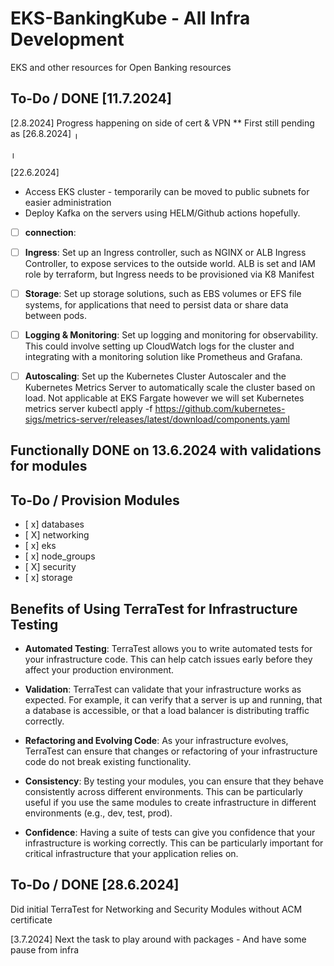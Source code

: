 # EKS-BankingKube - All Infra Development
EKS and other resources for Open Banking resources

## To-Do / DONE [11.7.2024]

[2.8.2024] Progress happening on side of cert & VPN ** First still pending as [26.8.2024] 
╷


╷
<!-- │***Newest Error *** Error: creating EC2 Client VPN Network Association: operation error EC2: AssociateClientVpnTargetNetwork, https response error StatusCode: 400, RequestID: 46af21db-40e7-4a9d-a21f-aa51eddb4dee, api error InvalidClientVpnSubnetId.OverlappingCidr: Overlap detected between 10.0.3.0/24 and 10.0.0.0/16
│ 
│   with module.client_vpn.aws_ec2_client_vpn_network_association.aws_client_vpn_network_association,
│   on modules/aws_client_vpn/aws_client_vpn.tf line 37, in resource "aws_ec2_client_vpn_network_association" "aws_client_vpn_network_association":
│   37: resource "aws_ec2_client_vpn_network_association" "aws_client_vpn_network_association" {
│  -->
<!-- │ ****STIL RELEVANT ****  Error: creating EC2 Client VPN Endpoint: operation error EC2: CreateClientVpnEndpoint, https response error StatusCode: 400, RequestID: 70d6a0e9-8356-43e3-9819-d730b57949e5, api error MissingParameter: Mutual authentication is required but is missing in the request
│
│   with module.client_vpn.aws_ec2_client_vpn_endpoint.aws_client_vpn_endpoint,
│   on modules/aws_client_vpn/aws_client_vpn.tf line 1, in resource "aws_ec2_client_vpn_endpoint" "aws_client_vpn_endpoint":
│    1: resource "aws_ec2_client_vpn_endpoint" "aws_client_vpn_endpoint" {
│
╵
╷   DONE
│ Error: creating ELBv2 application Load Balancer (eks-alb): InvalidConfigurationRequest: A load balancer cannot be attached to multiple subnets in the same Availability Zone
│       status code: 400, request id: 8908f805-4b1f-413e-ab40-38084059d817
│
│   with module.networking.aws_lb.eks_alb,
│   on modules/networking/alb.tf line 21, in resource "aws_lb" "eks_alb":
│   21: resource "aws_lb" "eks_alb" {
│
╵
╷   DONE
│ Error: missing devsbridge.com DNS validation record: _7a54dd9293e8bbe334cc5666ac9ad75e.devsbridge.com
│
│   with module.security.aws_acm_certificate_validation.cert[0],
│   on modules/security/acm.tf line 13, in resource "aws_acm_certificate_validation" "cert":
│   13: resource "aws_acm_certificate_validation" "cert" {
│
╵ -->

[22.6.2024]
- Access EKS cluster - temporarily can be moved to public subnets for easier administration
- Deploy Kafka on the servers using HELM/Github actions hopefully.

- [ ] **connection**:

- [ ] **Ingress**: Set up an Ingress controller, such as NGINX or ALB Ingress Controller, to expose services to the outside world. ALB is set and IAM role by terraform, but Ingress needs to be provisioned via K8 Manifest
- [ ] **Storage**: Set up storage solutions, such as EBS volumes or EFS file systems, for applications that need to persist data or share data between pods.
- [ ] **Logging & Monitoring**: Set up logging and monitoring for observability. This could involve setting up CloudWatch logs for the cluster and integrating with a monitoring solution like Prometheus and Grafana.
- [ ] **Autoscaling**: Set up the Kubernetes Cluster Autoscaler and the Kubernetes Metrics Server to automatically scale the cluster based on load. Not applicable at EKS Fargate however we will set Kubernetes metrics server kubectl apply -f https://github.com/kubernetes-sigs/metrics-server/releases/latest/download/components.yaml
## Functionally DONE on 13.6.2024 with validations for modules

## To-Do / Provision Modules
- [ x] databases
- [ X] networking
- [ x] eks
- [ x] node_groups
- [ X] security
- [ x] storage


## Benefits of Using TerraTest for Infrastructure Testing

- **Automated Testing**: TerraTest allows you to write automated tests for your infrastructure code. This can help catch issues early before they affect your production environment.

- **Validation**: TerraTest can validate that your infrastructure works as expected. For example, it can verify that a server is up and running, that a database is accessible, or that a load balancer is distributing traffic correctly.

- **Refactoring and Evolving Code**: As your infrastructure evolves, TerraTest can ensure that changes or refactoring of your infrastructure code do not break existing functionality.

- **Consistency**: By testing your modules, you can ensure that they behave consistently across different environments. This can be particularly useful if you use the same modules to create infrastructure in different environments (e.g., dev, test, prod).

- **Confidence**: Having a suite of tests can give you confidence that your infrastructure is working correctly. This can be particularly important for critical infrastructure that your application relies on.

## To-Do / DONE [28.6.2024]

Did initial TerraTest for Networking and Security Modules without ACM certificate

[3.7.2024] Next the task to play around with packages - And have some pause from infra
